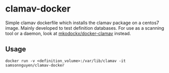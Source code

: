 clamav-docker
=============

Simple clamav dockerfile which installs the clamav package on a centos7 image. Mainly developed to test definition databases.
For use as a scanning tool or a daemon, look at [mkodockx/docker-clamav](https://hub.docker.com/r/mkodockx/docker-clamav/) instead.

## Usage

```
docker run -v <definition_volume>:/var/lib/clamav -it samsonnguyen/clamav-docker
```

 

